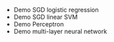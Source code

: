 * Demo SGD logistic regression
* Demo SGD linear SVM
* Demo Perceptron
* Demo multi-layer neural network
